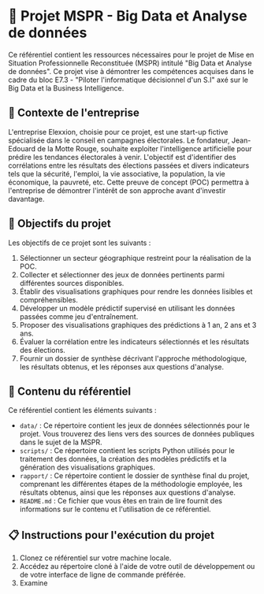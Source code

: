 # 📁 Projet MSPR - Big Data et Analyse de données

Ce référentiel contient les ressources nécessaires pour le projet de Mise en Situation Professionnelle Reconstituée (MSPR) intitulé "Big Data et Analyse de données". Ce projet vise à démontrer les compétences acquises dans le cadre du bloc E7.3 - "Piloter l'informatique décisionnel d'un S.I" axé sur le Big Data et la Business Intelligence.

## 🏢 Contexte de l'entreprise

L'entreprise Elexxion, choisie pour ce projet, est une start-up fictive spécialisée dans le conseil en campagnes électorales. Le fondateur, Jean-Edouard de la Motte Rouge, souhaite exploiter l'intelligence artificielle pour prédire les tendances électorales à venir. L'objectif est d'identifier des corrélations entre les résultats des élections passées et divers indicateurs tels que la sécurité, l'emploi, la vie associative, la population, la vie économique, la pauvreté, etc. Cette preuve de concept (POC) permettra à l'entreprise de démontrer l'intérêt de son approche avant d'investir davantage.

## 🎯 Objectifs du projet

Les objectifs de ce projet sont les suivants :

1. Sélectionner un secteur géographique restreint pour la réalisation de la POC.
2. Collecter et sélectionner des jeux de données pertinents parmi différentes sources disponibles.
3. Établir des visualisations graphiques pour rendre les données lisibles et compréhensibles.
4. Développer un modèle prédictif supervisé en utilisant les données passées comme jeu d'entraînement.
5. Proposer des visualisations graphiques des prédictions à 1 an, 2 ans et 3 ans.
6. Évaluer la corrélation entre les indicateurs sélectionnés et les résultats des élections.
7. Fournir un dossier de synthèse décrivant l'approche méthodologique, les résultats obtenus, et les réponses aux questions d'analyse.

## 📂 Contenu du référentiel

Ce référentiel contient les éléments suivants :

- `data/` : Ce répertoire contient les jeux de données sélectionnés pour le projet. Vous trouverez des liens vers des sources de données publiques dans le sujet de la MSPR.
- `scripts/` : Ce répertoire contient les scripts Python utilisés pour le traitement des données, la création des modèles prédictifs et la génération des visualisations graphiques.
- `rapport/` : Ce répertoire contient le dossier de synthèse final du projet, comprenant les différentes étapes de la méthodologie employée, les résultats obtenus, ainsi que les réponses aux questions d'analyse.
- `README.md` : Ce fichier que vous êtes en train de lire fournit des informations sur le contenu et l'utilisation de ce référentiel.

## 📋 Instructions pour l'exécution du projet

1. Clonez ce référentiel sur votre machine locale.
2. Accédez au répertoire cloné à l'aide de votre outil de développement ou de votre interface de ligne de commande préférée.
3. Examine

